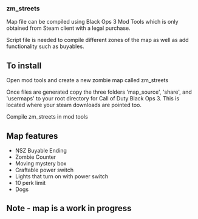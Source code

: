 ### zm_streets
Map file can be compiled using Black Ops 3 Mod Tools which is only obtained from Steam client with a legal purchase. 

Script file is needed to compile different zones of the map as well as add functionality such as buyables.

## To install 
Open mod tools and create a new zombie map called zm_streets

Once files are generated copy the three folders 'map_source', 'share', and 'usermaps' to your root directory for Call of Duty Black Ops 3. This is located where your steam downloads are pointed too.

Compile zm_streets in mod tools

## Map features
- NSZ Buyable Ending
- Zombie Counter
- Moving mystery box
- Craftable power switch
- Lights that turn on with power switch
- 10 perk limit
- Dogs

## Note - map is a work in progress 
